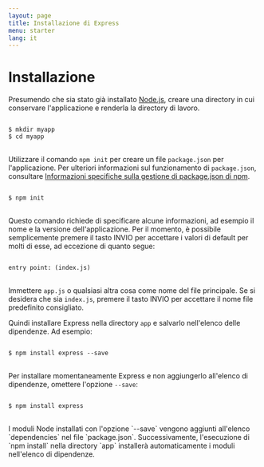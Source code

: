 ```yaml
---
layout: page
title: Installazione di Express
menu: starter
lang: it
---
```

<!---
 Copyright (c) 2016 StrongLoop, IBM, and Express Contributors
 License: MIT
-->

# Installazione

Presumendo che sia stato già installato [Node.js](https://nodejs.org/), creare una directory in cui conservare l'applicazione e renderla la directory di lavoro.

<pre>
<code class="language-sh" translate="no">
$ mkdir myapp
$ cd myapp
</code>
</pre>

Utilizzare il comando `npm init` per creare un file `package.json` per l'applicazione.
Per ulteriori informazioni sul funzionamento di `package.json`, consultare [Informazioni specifiche sulla gestione di package.json di npm](https://docs.npmjs.com/files/package.json).

<pre>
<code class="language-sh" translate="no">
$ npm init
</code>
</pre>

Questo comando richiede di specificare alcune informazioni, ad esempio il nome e la versione dell'applicazione.
Per il momento, è possibile semplicemente premere il tasto INVIO per accettare i valori di default per molti di esse, ad eccezione di quanto segue:

<pre>
<code class="language-sh" translate="no">
entry point: (index.js)
</code>
</pre>

Immettere `app.js` o qualsiasi altra cosa come nome del file principale. Se si desidera che sia `index.js`, premere il tasto INVIO per accettare il nome file predefinito consigliato.

Quindi installare Express nella directory `app` e salvarlo nell'elenco delle dipendenze. Ad esempio:

<pre>
<code class="language-sh" translate="no">
$ npm install express --save
</code>
</pre>

Per installare momentaneamente Express e non aggiungerlo all'elenco di dipendenze, omettere l'opzione `--save`:

<pre>
<code class="language-sh" translate="no">
$ npm install express
</code>
</pre>

<div class="doc-box doc-info" markdown="1">
I moduli Node installati con l'opzione `--save` vengono aggiunti all'elenco `dependencies` nel file `package.json`.
Successivamente, l'esecuzione di `npm install` nella directory `app` installerà automaticamente i moduli nell'elenco di dipendenze.
</div>
